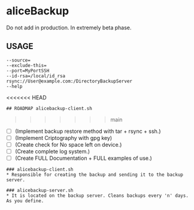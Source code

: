 # aliceBackup
Do not add in production. In extremely beta phase.

## USAGE
```
--source=
--exclude-this=
--port=MyPortSSH
--id-rsa=/local/id_rsa
rsync://User@example.com:/DirectoryBackupServer
--help
```

<<<<<<< HEAD
```
## ROADMAP alicebackup-client.sh
```
>>>>>>> main
-[ ] (Implement backup restore method with tar + rsync + ssh.)
-[ ] (Implement Criptography with gpg key)
-[ ] (Create check for No space left on device.)
-[ ] (Create complete log system.)
-[ ] (Create FULL Documentation + FULL examples of use.)
```
### alicebackup-client.sh
* Responsible for creating the backup and sending it to the backup server.

### alicebackup-server.sh
* It is located on the backup server. Cleans backups every 'n' days. As you define.
